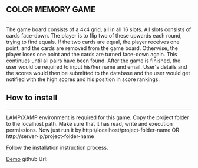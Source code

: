 COLOR MEMORY GAME
-----------------
-----------------

The game board consists of a 4x4 grid, all in all 16 slots. All slots consists of cards face-down.
The player is to flip two of these upwards each round, trying to find equals.
If the two cards are equal, the player receives one point, and the cards are removed from the game board. Otherwise,
the player loses one point and the cards are turned face-down again. This continues until all pairs have been found.
After the game is finished, the user would be required to input his/her name and email. User's details and the scores
would then be submitted to the database and the user would get notified with the high scores and his position in score rankings.

How to install
--------------
--------------
LAMP/XAMP environment is required for this game.
Copy the project folder to the localhost path. Make sure that it has read, write and execution permissions. Now just run it by
http://localhost/project-folder-name OR http://server-ip/project-folder-name

Follow the installation instruction process.

<a href="">Demo</a>
github Url: 
